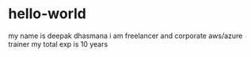 # hello-world
my name is deepak dhasmana
i am freelancer and corporate aws/azure trainer
my total exp is 10 years
